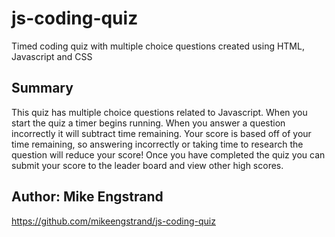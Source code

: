 # js-coding-quiz
Timed coding quiz with multiple choice questions created using HTML, Javascript and CSS

## Summary
This quiz has multiple choice questions related to Javascript. When you start the quiz a timer begins running. When you answer a question incorrectly it will subtract time remaining. Your score is based off of your time remaining, so answering incorrectly or taking time to research the question will reduce your score! Once you have completed the quiz you can submit your score to the leader board and view other high scores.

## Author: Mike Engstrand
https://github.com/mikeengstrand/js-coding-quiz
